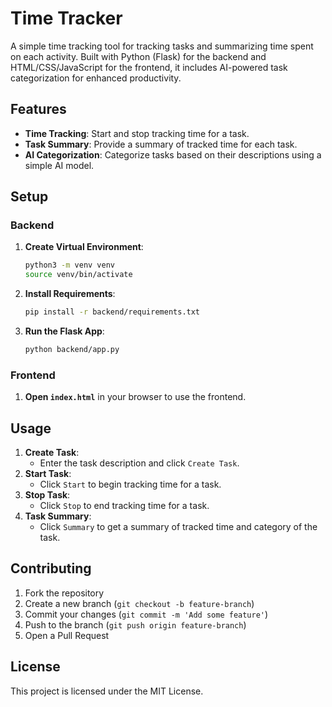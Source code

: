 # Time Tracker

A simple time tracking tool for tracking tasks and summarizing time spent on each activity. Built with Python (Flask) for the backend and HTML/CSS/JavaScript for the frontend, it includes AI-powered task categorization for enhanced productivity.

## Features

- **Time Tracking**: Start and stop tracking time for a task.
- **Task Summary**: Provide a summary of tracked time for each task.
- **AI Categorization**: Categorize tasks based on their descriptions using a simple AI model.


## Setup

### Backend

1. **Create Virtual Environment**:
    ```bash
    python3 -m venv venv
    source venv/bin/activate 
    ```

2. **Install Requirements**:
    ```bash
    pip install -r backend/requirements.txt
    ```

3. **Run the Flask App**:
    ```bash
    python backend/app.py
    ```

### Frontend

1. **Open `index.html`** in your browser to use the frontend.

## Usage

1. **Create Task**:
   - Enter the task description and click `Create Task`.
2. **Start Task**:
   - Click `Start` to begin tracking time for a task.
3. **Stop Task**:
   - Click `Stop` to end tracking time for a task.
4. **Task Summary**:
   - Click `Summary` to get a summary of tracked time and category of the task.

## Contributing

1. Fork the repository
2. Create a new branch (`git checkout -b feature-branch`)
3. Commit your changes (`git commit -m 'Add some feature'`)
4. Push to the branch (`git push origin feature-branch`)
5. Open a Pull Request

## License

This project is licensed under the MIT License.
